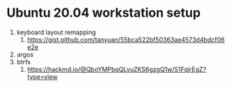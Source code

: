 # Ubuntu 20.04 workstation setup

1. keyboard layout remapping
	1. https://gist.github.com/tanyuan/55bca522bf50363ae4573d4bdcf06e2e
1. argos
1. btrfs
	1. https://hackmd.io/@QboYMPbqQLyuZKS6gzgQ1w/S1FqjrEgZ?type=view